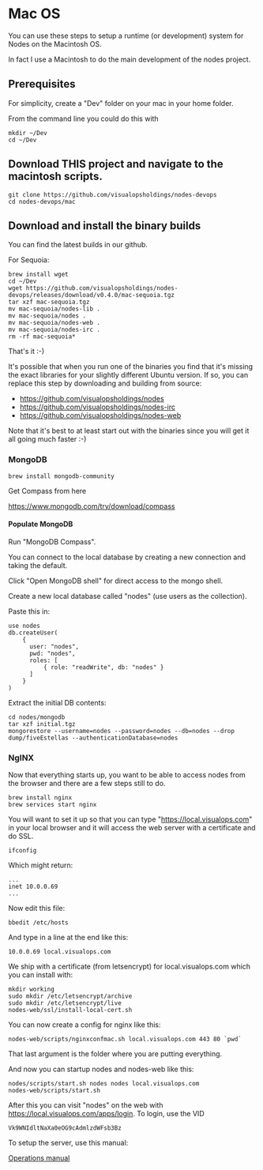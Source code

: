 # Mac OS

You can use these steps to setup a runtime (or development) system for Nodes on the Macintosh OS.

In fact I use a Macintosh to do the main development of the nodes project.

## Prerequisites

For simplicity, create a "Dev" folder on your mac in your home folder.

From the command line you could do this with

```
mkdir ~/Dev
cd ~/Dev
```

## Download THIS project and navigate to the macintosh scripts.

```
git clone https://github.com/visualopsholdings/nodes-devops
cd nodes-devops/mac
```

## Download and install the binary builds

You can find the latest builds in our github.

For Sequoia:

```
brew install wget
cd ~/Dev
wget https://github.com/visualopsholdings/nodes-devops/releases/download/v0.4.0/mac-sequoia.tgz
tar xzf mac-sequoia.tgz
mv mac-sequoia/nodes-lib .
mv mac-sequoia/nodes .
mv mac-sequoia/nodes-web .
mv mac-sequoia/nodes-irc .
rm -rf mac-sequoia*
```

That's it :-)

It's possible that when you run one of the binaries you find that it's missing the exact libraries
for your slightly different Ubuntu version. If so, you can replace this step by downloading and building from source:

- https://github.com/visualopsholdings/nodes
- https://github.com/visualopsholdings/nodes-irc
- https://github.com/visualopsholdings/nodes-web

Note that it's best to at least start out with the binaries since you will get it all going much
faster :-)

### MongoDB

```
brew install mongodb-community
```

Get Compass from here

https://www.mongodb.com/try/download/compass


#### Populate MongoDB

Run "MongoDB Compass".

You can connect to the local database by creating a new connection and taking the default.

Click "Open MongoDB shell" for direct access to the mongo shell. 

Create a new local database called "nodes" (use users as the collection).

Paste this in:

```
use nodes
db.createUser(
    {
      user: "nodes",
      pwd: "nodes",
      roles: [
          { role: "readWrite", db: "nodes" }
      ]
    }
)
```

Extract the initial DB contents:

```
cd nodes/mongodb
tar xzf initial.tgz
mongorestore --username=nodes --password=nodes --db=nodes --drop dump/fiveEstellas --authenticationDatabase=nodes
```

### NgINX

Now that everything starts up, you want to be able to access nodes from the browser and there
are a few steps still to do.

```
brew install nginx
brew services start nginx
```

You will want to set it up so that you can type "https://local.visualops.com" in your local
browser and it will access the web server with a certificate and do SSL.

```
ifconfig
```

Which might return:

```
...
inet 10.0.0.69
...
```

Now edit this file:

```
bbedit /etc/hosts
```

And type in a line at the end like this:

```
10.0.0.69 local.visualops.com
```

We ship with a certificate (from letsencrypt) for local.visualops.com which you can install with:

```
mkdir working
sudo mkdir /etc/letsencrypt/archive
sudo mkdir /etc/letsencrypt/live
nodes-web/ssl/install-local-cert.sh
```

You can now create a config for nginx like this:

```
nodes-web/scripts/nginxconfmac.sh local.visualops.com 443 80 `pwd`
```

That last argument is the folder where you are putting everything.

And now you can startup nodes and nodes-web like this:

```
nodes/scripts/start.sh nodes nodes local.visualops.com
nodes-web/scripts/start.sh
```

After this you can visit "nodes" on the web with https://local.visualops.com/apps/login. To login, use the VID 

```
Vk9WNIdltNaXa0eOG9cAdmlzdWFsb3Bz
```

To setup the server, use this manual:

[Operations manual](../manuals/OPERATIONS.md)

